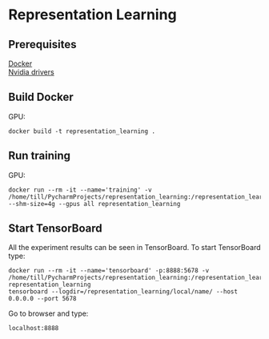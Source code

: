 # Representation Learning

## Prerequisites
[Docker](https://www.docker.com/) <br/>
[Nvidia drivers](https://www.nvidia.com/Download/index.aspx)

## Build Docker

GPU:
```
docker build -t representation_learning .
```


## Run training
GPU:
```
docker run --rm -it --name='training' -v /home/till/PycharmProjects/representation_learning:/representation_learning --shm-size=4g --gpus all representation_learning

```

## Start TensorBoard
All the experiment results can be seen in TensorBoard. To start TensorBoard type:
```
docker run --rm -it --name='tensorboard' -p:8888:5678 -v /home/till/PycharmProjects/representation_learning:/representation_learning representation_learning
tensorboard --logdir=/representation_learning/local/name/ --host 0.0.0.0 --port 5678
```
Go to browser and type:
```
localhost:8888
```